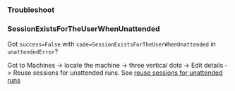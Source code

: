 
### Troubleshoot

### SessionExistsForTheUserWhenUnattended

Got `success=False` with `code=SessionExistsForTheUserWhenUnattended` in `unattendedError`?

Got to Machines -> locate the machine -> three vertical dots -> Edit details -> Reuse sessions for unattended runs.
See [reuse sessions for unattended runs](https://go.microsoft.com/fwlink/?linkid=2187511)
